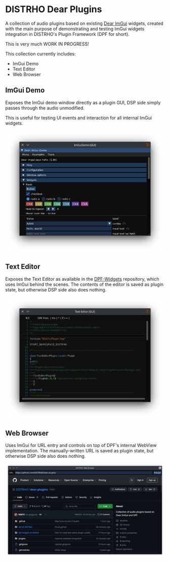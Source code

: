 # DISTRHO Dear Plugins

A collection of audio plugins based on existing [Dear ImGui](https://github.com/ocornut/imgui) widgets,
created with the main purpose of demonstrating and testing ImGui widgets integration in DISTRHO's Plugin Framework (DPF for short).

This is very much WORK IN PROGRESS!

This collection currently includes:<br/>
 - ImGui Demo
 - Text Editor
 - Web Browser

## ImGui Demo

Exposes the ImGui demo window directly as a plugin GUI, DSP side simply passes through the audio unmodified.

This is useful for testing UI events and interaction for all internal ImGui widgets.

![ImGuiDemo](plugins/ImGuiDemo/Screenshot.png "ImGui Demo")

## Text Editor

Exposes the Text Editor as available in the [DPF-Widgets](https://github.com/DISTRHO/DPF-Widgets) repository, which uses ImGui behind the scenes.
The contents of the editor is saved as plugin state, but otherwise DSP side also does nothing.

![TextEditor](plugins/TextEditor/Screenshot.png "Text Editor")

## Web Browser

Uses ImGui for URL entry and controls on top of DPF's internal WebView implementation.
The manually-written URL is saved as plugin state, but otherwise DSP side also does nothing.

![WebBrowser](plugins/WebBrowser/Screenshot.png "Web Browser")
